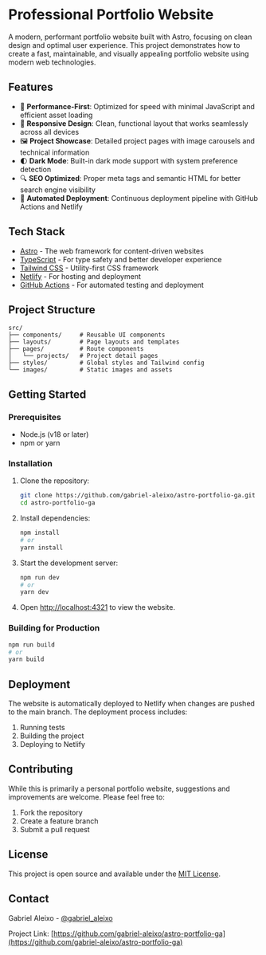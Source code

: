 # Professional Portfolio Website

A modern, performant portfolio website built with Astro, focusing on clean design and optimal user experience. This project demonstrates how to create a fast, maintainable, and visually appealing portfolio website using modern web technologies.

## Features

- 🚀 **Performance-First**: Optimized for speed with minimal JavaScript and efficient asset loading
- 📱 **Responsive Design**: Clean, functional layout that works seamlessly across all devices
- 🖼️ **Project Showcase**: Detailed project pages with image carousels and technical information
- 🌓 **Dark Mode**: Built-in dark mode support with system preference detection
- 🔍 **SEO Optimized**: Proper meta tags and semantic HTML for better search engine visibility
- 🔄 **Automated Deployment**: Continuous deployment pipeline with GitHub Actions and Netlify

## Tech Stack

- [Astro](https://astro.build/) - The web framework for content-driven websites
- [TypeScript](https://www.typescriptlang.org/) - For type safety and better developer experience
- [Tailwind CSS](https://tailwindcss.com/) - Utility-first CSS framework
- [Netlify](https://www.netlify.com/) - For hosting and deployment
- [GitHub Actions](https://github.com/features/actions) - For automated testing and deployment

## Project Structure

```
src/
├── components/     # Reusable UI components
├── layouts/        # Page layouts and templates
├── pages/          # Route components
│   └── projects/   # Project detail pages
├── styles/         # Global styles and Tailwind config
└── images/         # Static images and assets
```

## Getting Started

### Prerequisites

- Node.js (v18 or later)
- npm or yarn

### Installation

1. Clone the repository:
   ```bash
   git clone https://github.com/gabriel-aleixo/astro-portfolio-ga.git
   cd astro-portfolio-ga
   ```

2. Install dependencies:
   ```bash
   npm install
   # or
   yarn install
   ```

3. Start the development server:
   ```bash
   npm run dev
   # or
   yarn dev
   ```

4. Open [http://localhost:4321](http://localhost:4321) to view the website.

### Building for Production

```bash
npm run build
# or
yarn build
```

## Deployment

The website is automatically deployed to Netlify when changes are pushed to the main branch. The deployment process includes:

1. Running tests
2. Building the project
3. Deploying to Netlify

## Contributing

While this is primarily a personal portfolio website, suggestions and improvements are welcome. Please feel free to:

1. Fork the repository
2. Create a feature branch
3. Submit a pull request

## License

This project is open source and available under the [MIT License](LICENSE).

## Contact

Gabriel Aleixo - [@gabriel_aleixo](https://twitter.com/gabriel_aleixo)

Project Link: [https://github.com/gabriel-aleixo/astro-portfolio-ga](https://github.com/gabriel-aleixo/astro-portfolio-ga)
